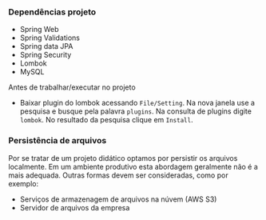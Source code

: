### Dependências projeto
* Spring Web
* Spring Validations
* Spring data JPA
* Spring Security
* Lombok
* MySQL

Antes de trabalhar/executar no projeto

* Baixar plugin do lombok acessando `File/Setting`. Na nova janela use a pesquisa e busque pela palavra `plugins`. Na consulta de plugins digite `lombok`. No resultado da pesquisa clique em `Install`.

### Persistência de arquivos

Por se tratar de um projeto didático optamos por persistir os arquivos localmente. Em um ambiente produtivo esta abordagem geralmente não é a mais adequada. Outras formas devem ser consideradas, como por exemplo:

* Serviços de armazenagem de arquivos na núvem (AWS S3)
* Servidor de arquivos da empresa